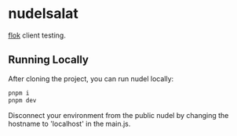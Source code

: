 # nudelsalat

[flok](https://github.com/munshkr/flok/tree/main/packages/example-vanilla-js) client testing.

## Running Locally

After cloning the project, you can run nudel locally:

```bash
pnpm i
pnpm dev
```

Disconnect your environment from the public nudel by changing
the hostname to 'localhost' in the main.js.
